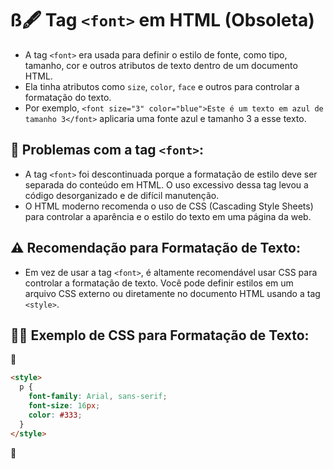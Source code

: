 # ß🖋 Tag `<font>` em HTML (Obsoleta)

- A tag `<font>` era usada para definir o estilo de fonte, como tipo, tamanho, cor e outros atributos de texto dentro de um documento HTML.
- Ela tinha atributos como `size`, `color`, `face` e outros para controlar a formatação do texto.
- Por exemplo, `<font size="3" color="blue">Este é um texto em azul de tamanho 3</font>` aplicaria uma fonte azul e tamanho 3 a esse texto.

## 🛑 **Problemas com a tag `<font>`:**

- A tag `<font>` foi descontinuada porque a formatação de estilo deve ser separada do conteúdo em HTML. O uso excessivo dessa tag levou a código desorganizado e de difícil manutenção.
- O HTML moderno recomenda o uso de CSS (Cascading Style Sheets) para controlar a aparência e o estilo do texto em uma página da web.

## ⚠ **Recomendação para Formatação de Texto:**

- Em vez de usar a tag `<font>`, é altamente recomendável usar CSS para controlar a formatação de texto. Você pode definir estilos em um arquivo CSS externo ou diretamente no documento HTML usando a tag `<style>`.

## 👩‍🏫 **Exemplo de CSS para Formatação de Texto:**

📌

```html
<style>
  p {
    font-family: Arial, sans-serif;
    font-size: 16px;
    color: #333;
  }
</style>
```

📌
